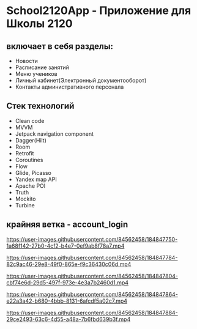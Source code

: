 # School2120App - Приложение для Школы 2120
## включает в себя разделы: 
+ Новости
+ Расписание занятий
+ Меню учеников
+ Личный кабинет(Электронный документооборот)
+ Контакты административного персонала

## Стек технологий
+ Clean code
+ MVVM
+ Jetpack navigation component
+ Dagger(Hilt)
+ Room
+ Retrofit
+ Coroutines
+ Flow
+ Glide, Picasso
+ Yandex map API
+ Apache POI
+ Truth
+ Mockito
+ Turbine

## крайняя ветка - account_login



https://user-images.githubusercontent.com/84562458/184847750-1a68f142-27b0-4cf2-b4e7-0ef9ab8f78a7.mp4



https://user-images.githubusercontent.com/84562458/184847784-82c9ac46-29e8-49f0-865e-f9c36430c06d.mp4



https://user-images.githubusercontent.com/84562458/184847804-cbf74e6d-29d5-497f-973e-4e3a7b2460d1.mp4



https://user-images.githubusercontent.com/84562458/184847864-e22a3a42-b680-4bbb-8131-6afcdf5a02c7.mp4



https://user-images.githubusercontent.com/84562458/184847884-29ce2493-63c6-4d55-a48a-7b6fbd639b3f.mp4

